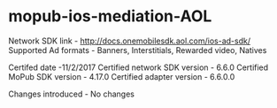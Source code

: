 # mopub-ios-mediation-AOL

Network SDK link - http://docs.onemobilesdk.aol.com/ios-ad-sdk/
Supported Ad formats - Banners, Interstitials, Rewarded video, Natives

Certifed date -11/2/2017
Certified network SDK version - 6.6.0
Certified MoPub SDK version - 4.17.0
Certified adapter version - 6.6.0.0

Changes introduced - No changes
